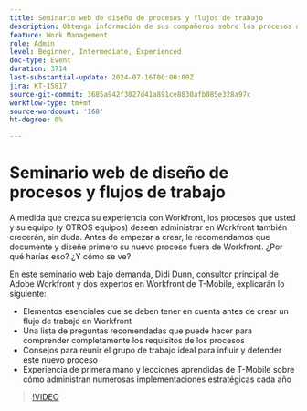 ```yaml
---
title: Seminario web de diseño de procesos y flujos de trabajo
description: Obtenga información de sus compañeros sobre los procesos de escalado en Workfront. Descubra por qué es crucial documentar y diseñar flujos de trabajo fuera de Workfront y obtenga sugerencias de los expertos de T-Mobile en nuestro seminario web bajo demanda.
feature: Work Management
role: Admin
level: Beginner, Intermediate, Experienced
doc-type: Event
duration: 3714
last-substantial-update: 2024-07-16T00:00:00Z
jira: KT-15817
source-git-commit: 3685a942f3027d41a891ce8830afb085e328a97c
workflow-type: tm+mt
source-wordcount: '168'
ht-degree: 0%

---
```



# Seminario web de diseño de procesos y flujos de trabajo

A medida que crezca su experiencia con Workfront, los procesos que usted y su equipo (y OTROS equipos) deseen administrar en Workfront también crecerán, sin duda. Antes de empezar a crear, le recomendamos que documente y diseñe primero su nuevo proceso fuera de Workfront. ¿Por qué harías eso? ¿Y cómo se ve?

En este seminario web bajo demanda, Didi Dunn, consultor principal de Adobe Workfront y dos expertos en Workfront de T-Mobile, explicarán lo siguiente:

* Elementos esenciales que se deben tener en cuenta antes de crear un flujo de trabajo en Workfront
* Una lista de preguntas recomendadas que puede hacer para comprender completamente los requisitos de los procesos
* Consejos para reunir el grupo de trabajo ideal para influir y defender este nuevo proceso
* Experiencia de primera mano y lecciones aprendidas de T-Mobile sobre cómo administran numerosas implementaciones estratégicas cada año

>[!VIDEO](https://video.tv.adobe.com/v/3431011/?learn=on)

